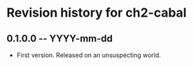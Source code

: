 # Revision history for ch2-cabal

## 0.1.0.0 -- YYYY-mm-dd

* First version. Released on an unsuspecting world.

